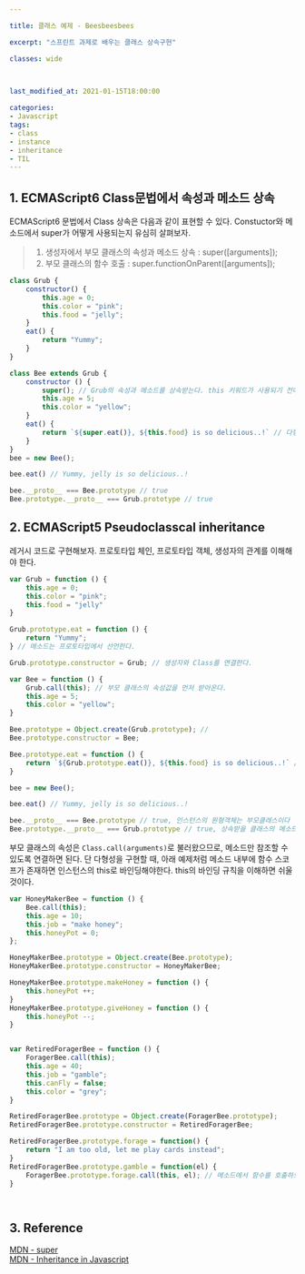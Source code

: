 ```yaml
---

title: 클래스 예제 - Beesbeesbees

excerpt: "스프린트 과제로 배우는 클래스 상속구현"

classes: wide

  

last_modified_at: 2021-01-15T18:00:00

categories:
- Javascript
tags:
- class
- instance
- inheritance
- TIL
---
```

## 1. ECMAScript6 Class문법에서 속성과 메소드 상속
ECMAScript6 문법에서 Class 상속은 다음과 같이 표현할 수 있다. Constuctor와 메소드에서 super가 어떻게 사용되는지 유심히 살펴보자.
> 1. 생성자에서 부모 클래스의 속성과 메소드 상속 : super([arguments]);
> 2. 부모 클래스의 함수 호출 : super.functionOnParent([arguments]);    

```js
class Grub {
    constructor() {
        this.age = 0;
        this.color = "pink";
        this.food = "jelly";
    }
    eat() {
        return "Yummy";
    }
}

class Bee extends Grub {
    constructor () {
        super(); // Grub의 속성과 메소드를 상속받는다. this 키워드가 사용되기 전에 호출되어야 한다.
        this.age = 5;
        this.color = "yellow";
    }
    eat() {
        return `${super.eat()}, ${this.food} is so delicious..!` // 다형성을 구현할 수 있다.
    }
}
bee = new Bee();

bee.eat() // Yummy, jelly is so delicious..!

bee.__proto__ === Bee.prototype // true
Bee.prototype.__proto__ === Grub.prototype // true
````

## 2. ECMAScript5 Pseudoclasscal inheritance
레거시 코드로 구현해보자. 프로토타입 체인, 프로토타입 객체, 생성자의 관계를 이해해야 한다.

```js
var Grub = function () {
    this.age = 0;
    this.color = "pink";
    this.food = "jelly"
}

Grub.prototype.eat = function () {
    return "Yummy";
} // 메소드는 프로토타입에서 선언한다.

Grub.prototype.constructor = Grub; // 생성자와 Class를 연결한다.

var Bee = function () {
    Grub.call(this); // 부모 클래스의 속성값을 먼저 받아온다.
    this.age = 5;
    this.color = "yellow";
}

Bee.prototype = Object.create(Grub.prototype); // 
Bee.prototype.constructor = Bee;

Bee.prototype.eat = function () {
    return `${Grub.prototype.eat()}, ${this.food} is so delicious..!` // 다형성을 부모 객체의 메소드를 직접 불러와서 구현한다.
}

bee = new Bee();

bee.eat() // Yummy, jelly is so delicious..!

bee.__proto__ === Bee.prototype // true, 인스턴스의 원형객체는 부모클래스이다
Bee.prototype.__proto__ === Grub.prototype // true, 상속받을 클래스의 메소드를 공유할 수 있도록 프로토타입 객체끼리 연결해야 한다.
````
부모 클래스의 속성은 `Class.call(arguments)`로 불러왔으므로, 메소드만 참조할 수 있도록 연결하면 된다. 단 다형성을 구현할 때, 아래 예제처럼 메소드 내부에 함수 스코프가 존재하면 인스턴스의 this로 바인딩해야한다. this의 바인딩 규칙을 이해하면 쉬울 것이다.

```js
var HoneyMakerBee = function () {
    Bee.call(this);
    this.age = 10;
    this.job = "make honey";
    this.honeyPot = 0;
};

HoneyMakerBee.prototype = Object.create(Bee.prototype);
HoneyMakerBee.prototype.constructor = HoneyMakerBee;

HoneyMakerBee.prototype.makeHoney = function () {
    this.honeyPot ++;
}
HoneyMakerBee.prototype.giveHoney = function () {
    this.honeyPot --;
}


var RetiredForagerBee = function () {
    ForagerBee.call(this);
    this.age = 40;
    this.job = "gamble";
    this.canFly = false;   
    this.color = "grey";
}

RetiredForagerBee.prototype = Object.create(ForagerBee.prototype);
RetiredForagerBee.prototype.constructor = RetiredForagerBee;

RetiredForagerBee.prototype.forage = function() {
    return "I am too old, let me play cards instead";
}
RetiredForagerBee.prototype.gamble = function(el) {
    ForagerBee.prototype.forage.call(this, el); // 메소드에서 함수를 호출하므로 반드시 this를 바인딩해야 한다.
}




````


## 3. Reference
[MDN - super](https://developer.mozilla.org/ko/docs/Web/JavaScript/Reference/Operators/super)    
[MDN - Inheritance in Javascript](https://developer.mozilla.org/ko/docs/Learn/JavaScript/Objects/Inheritance)